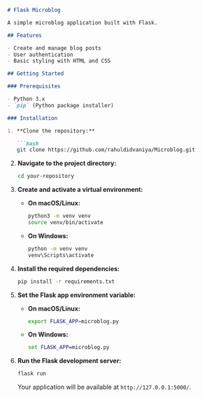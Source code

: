 
```markdown
# Flask Microblog

A simple microblog application built with Flask.

## Features

- Create and manage blog posts
- User authentication
- Basic styling with HTML and CSS

## Getting Started

### Prerequisites

- Python 3.x
- `pip` (Python package installer)

### Installation

1. **Clone the repository:**

   ```bash
   git clone https://github.com/rahuldidvaniya/Microblog.git
   ```

2. **Navigate to the project directory:**

   ```bash
   cd your-repository
   ```

3. **Create and activate a virtual environment:**

   - **On macOS/Linux:**

     ```bash
     python3 -m venv venv
     source venv/bin/activate
     ```

   - **On Windows:**

     ```cmd
     python -m venv venv
     venv\Scripts\activate
     ```

4. **Install the required dependencies:**

   ```bash
   pip install -r requirements.txt
   ```

5. **Set the Flask app environment variable:**

   - **On macOS/Linux:**

     ```bash
     export FLASK_APP=microblog.py
     ```

   - **On Windows:**

     ```cmd
     set FLASK_APP=microblog.py
     ```

6. **Run the Flask development server:**

   ```bash
   flask run
   ```

   Your application will be available at `http://127.0.0.1:5000/`.


